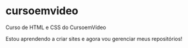 # cursoemvideo
 Curso de HTML e CSS do CursoemVídeo

Estou aprendendo a criar sites e agora vou gerenciar meus repositórios!